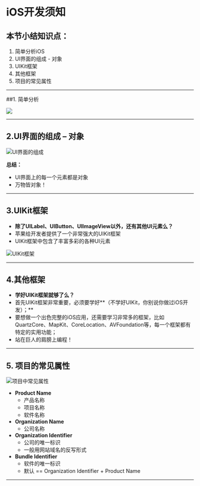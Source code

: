 # iOS开发须知

## 本节小结知识点：

1. 简单分析iOS
2. UI界面的组成 - 对象
3. UIKit框架
4. 其他框架
5. 项目的常见属性

---

##1. 简单分析

![](../images/ios-开发的简单分析.png)

---

## 2.UI界面的组成 – 对象

![UI界面的组成](../images/ios-UI界面的组成-对象.png)

**总结：**

- UI界面上的每一个元素都是对象
- 万物皆对象！


---


## 3.UIKit框架

- **除了UILabel、UIButton、UIImageView以外，还有其他UI元素么？**
- 苹果给开发者提供了一个非常强大的UIKit框架
- UIKit框架中包含了丰富多彩的各种UI元素
        

![UIKit框架](../images/ios-UIKit框架.png)


---

## 4.其他框架
- **学好UIKit框架就够了么？**
- 首先UIKit框架非常重要，必须要学好**（不学好UIKit，你别说你做过iOS开发）；**
- 要想做一个出色完整的iOS应用，还需要学习非常多的框架，比如QuartzCore、MapKit、CoreLocation、AVFoundation等，每一个框架都有特定的实用功能；
- 站在巨人的肩膀上编程！

---


## 5. 项目的常见属性

![项目中常见属性](../images/ios-项目中常见属性.png)


- **Product Name**
    - 产品名称
    - 项目名称
    - 软件名称
- **Organization Name**
    - 公司名称
- **Organization Identifier**
    - 公司的唯一标识
    - 一般用网站域名的反写形式
- **Bundle Identifier**
    - 软件的唯一标识
    - 默认 == Organization Identifier + Product Name


---





